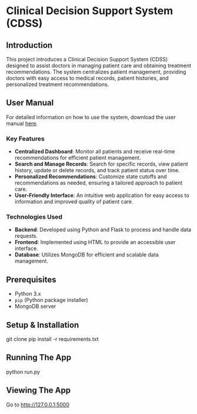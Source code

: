 # Clinical Decision Support System (CDSS)

## Introduction

This project introduces a Clinical Decision Support System (CDSS) designed to assist doctors in managing patient care and obtaining treatment recommendations. The system centralizes patient management, providing doctors with easy access to medical records, patient histories, and personalized treatment recommendations.

## User Manual

For detailed information on how to use the system, download the user manual [here](REPORT.pdf).

### Key Features

- **Centralized Dashboard**: Monitor all patients and receive real-time recommendations for efficient patient management.
- **Search and Manage Records**: Search for specific records, view patient history, update or delete records, and track patient status over time.
- **Personalized Recommendations**: Customize state cutoffs and recommendations as needed, ensuring a tailored approach to patient care.
- **User-Friendly Interface**: An intuitive web application for easy access to information and improved quality of patient care.

### Technologies Used

- **Backend**: Developed using Python and Flask to process and handle data requests.
- **Frontend**: Implemented using HTML to provide an accessible user interface.
- **Database**: Utilizes MongoDB for efficient and scalable data management.

## Prerequisites

- Python 3.x
- `pip` (Python package installer)
- MongoDB server

## Setup & Installation
   git clone <repo-url>
   pip install -r requirements.txt
   
## Running The App
   python run.py

## Viewing The App
Go to http://127.0.0.1:5000
